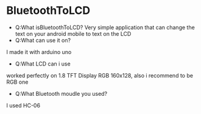 # BluetoothToLCD
- Q:What isBluetoothToLCD? 
Very simple application that can change the text on your android mobile to text on the LCD	
- Q:What can use it on?

I made it with arduino uno

- Q:What LCD can i use

worked perfectly on 1.8 TFT Display RGB 160x128, also i recommend to be RGB one

- Q:What Bluetooth moudle you used? 	

I used HC-06


